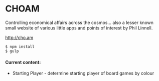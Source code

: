 # CHOAM
Controlling economical affairs across the cosmos... also a lesser known small website of various little apps and points of interest by Phil Linnell.

http://cho.am

```
$ npm install
$ gulp
```


#### Current content:
- Starting Player - determine starting player of board games by colour
